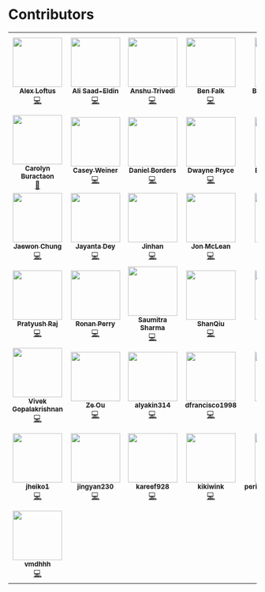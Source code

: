 # Contributors

<!-- ALL-CONTRIBUTORS-LIST:START - Do not remove or modify this section -->
<!-- prettier-ignore-start -->
<!-- markdownlint-disable -->
<table>
  <tr>
    <td align="center"><a href="https://github.com/loftusa"><img src="https://avatars.githubusercontent.com/u/12386450?v=4?s=100" width="100px;" alt=""/><br /><sub><b>Alex Loftus</b></sub></a><br /><a href="https://github.com/microsoft/graspologic/commits?author=loftusa" title="Code">💻</a></td>
    <td align="center"><a href="https://github.com/asaadeldin11"><img src="https://avatars.githubusercontent.com/u/54996865?v=4?s=100" width="100px;" alt=""/><br /><sub><b>Ali Saad-Eldin</b></sub></a><br /><a href="https://github.com/microsoft/graspologic/commits?author=asaadeldin11" title="Code">💻</a></td>
    <td align="center"><a href="https://www.linkedin.com/in/anshu-trivedi-501a7b146/"><img src="https://avatars.githubusercontent.com/u/47869948?v=4?s=100" width="100px;" alt=""/><br /><sub><b>Anshu Trivedi</b></sub></a><br /><a href="https://github.com/microsoft/graspologic/commits?author=AnshuTrivedi" title="Code">💻</a></td>
    <td align="center"><a href="https://github.com/falkben"><img src="https://avatars.githubusercontent.com/u/653031?v=4?s=100" width="100px;" alt=""/><br /><sub><b>Ben Falk</b></sub></a><br /><a href="https://github.com/microsoft/graspologic/commits?author=falkben" title="Code">💻</a></td>
    <td align="center"><a href="https://bdpedigo.github.io/"><img src="https://avatars.githubusercontent.com/u/25714207?v=4?s=100" width="100px;" alt=""/><br /><sub><b>Benjamin Pedigo</b></sub></a><br /><a href="https://github.com/microsoft/graspologic/commits?author=bdpedigo" title="Code">💻</a></td>
    <td align="center"><a href="https://github.com/bvarjavand"><img src="https://avatars.githubusercontent.com/u/8294669?v=4?s=100" width="100px;" alt=""/><br /><sub><b>Bijan Varjavand</b></sub></a><br /><a href="https://github.com/microsoft/graspologic/commits?author=bvarjavand" title="Code">💻</a></td>
    <td align="center"><a href="https://github.com/bryantower"><img src="https://avatars.githubusercontent.com/u/583566?v=4?s=100" width="100px;" alt=""/><br /><sub><b>Bryan Tower</b></sub></a><br /><a href="https://github.com/microsoft/graspologic/commits?author=bryantower" title="Code">💻</a></td>
  </tr>
  <tr>
    <td align="center"><a href="https://github.com/carolyncb"><img src="https://avatars.githubusercontent.com/u/60894394?v=4?s=100" width="100px;" alt=""/><br /><sub><b>Carolyn Buractaon</b></sub></a><br /><a href="#projectManagement-carolyncb" title="Project Management">📆</a></td>
    <td align="center"><a href="https://github.com/CaseyWeiner"><img src="https://avatars.githubusercontent.com/u/54880846?v=4?s=100" width="100px;" alt=""/><br /><sub><b>Casey Weiner</b></sub></a><br /><a href="https://github.com/microsoft/graspologic/commits?author=CaseyWeiner" title="Code">💻</a></td>
    <td align="center"><a href="https://github.com/dtborders"><img src="https://avatars.githubusercontent.com/u/32661399?v=4?s=100" width="100px;" alt=""/><br /><sub><b>Daniel Borders</b></sub></a><br /><a href="https://github.com/microsoft/graspologic/commits?author=dtborders" title="Code">💻</a></td>
    <td align="center"><a href="https://github.com/dwaynepryce"><img src="https://avatars.githubusercontent.com/u/899411?v=4?s=100" width="100px;" alt=""/><br /><sub><b>Dwayne Pryce</b></sub></a><br /><a href="https://github.com/microsoft/graspologic/commits?author=dwaynepryce" title="Code">💻</a></td>
    <td align="center"><a href="http://ericwb.me/"><img src="https://avatars.githubusercontent.com/u/8883547?v=4?s=100" width="100px;" alt=""/><br /><sub><b>Eric Bridgeford</b></sub></a><br /><a href="https://github.com/microsoft/graspologic/commits?author=ebridge2" title="Code">💻</a></td>
    <td align="center"><a href="https://github.com/PSSF23"><img src="https://avatars.githubusercontent.com/u/20309845?v=4?s=100" width="100px;" alt=""/><br /><sub><b>Haoyin Xu</b></sub></a><br /><a href="https://github.com/microsoft/graspologic/commits?author=PSSF23" title="Code">💻</a></td>
    <td align="center"><a href="https://idc9.github.io/"><img src="https://avatars.githubusercontent.com/u/906398?v=4?s=100" width="100px;" alt=""/><br /><sub><b>Iain Carmichael</b></sub></a><br /><a href="https://github.com/microsoft/graspologic/commits?author=idc9" title="Code">💻</a></td>
  </tr>
  <tr>
    <td align="center"><a href="https://twitter.com/j1chung"><img src="https://avatars.githubusercontent.com/u/5142539?v=4?s=100" width="100px;" alt=""/><br /><sub><b>Jaewon Chung</b></sub></a><br /><a href="https://github.com/microsoft/graspologic/commits?author=j1c" title="Code">💻</a></td>
    <td align="center"><a href="https://github.com/jdey4"><img src="https://avatars.githubusercontent.com/u/52499217?v=4?s=100" width="100px;" alt=""/><br /><sub><b>Jayanta Dey</b></sub></a><br /><a href="https://github.com/microsoft/graspologic/commits?author=jdey4" title="Code">💻</a></td>
    <td align="center"><a href="https://github.com/shaderein"><img src="https://avatars.githubusercontent.com/u/47577845?v=4?s=100" width="100px;" alt=""/><br /><sub><b>Jinhan</b></sub></a><br /><a href="https://github.com/microsoft/graspologic/commits?author=shaderein" title="Code">💻</a></td>
    <td align="center"><a href="https://github.com/jonmclean"><img src="https://avatars.githubusercontent.com/u/4429525?v=4?s=100" width="100px;" alt=""/><br /><sub><b>Jon McLean</b></sub></a><br /><a href="https://github.com/microsoft/graspologic/commits?author=jonmclean" title="Code">💻</a></td>
    <td align="center"><a href="https://github.com/Nyecarr"><img src="https://avatars.githubusercontent.com/u/4693255?v=4?s=100" width="100px;" alt=""/><br /><sub><b>Nick</b></sub></a><br /><a href="https://github.com/microsoft/graspologic/commits?author=Nyecarr" title="Code">💻</a></td>
    <td align="center"><a href="http://www.patrickbourke.com"><img src="https://avatars.githubusercontent.com/u/37699?v=4?s=100" width="100px;" alt=""/><br /><sub><b>Patrick Bourke</b></sub></a><br /><a href="https://github.com/microsoft/graspologic/commits?author=pbourke" title="Code">💻</a></td>
    <td align="center"><a href="https://github.com/pauladkisson"><img src="https://avatars.githubusercontent.com/u/34703136?v=4?s=100" width="100px;" alt=""/><br /><sub><b>Paul Adkisson</b></sub></a><br /><a href="https://github.com/microsoft/graspologic/commits?author=pauladkisson" title="Code">💻</a></td>
  </tr>
  <tr>
    <td align="center"><a href="https://www.linkedin.com/in/pratyush-raj-737809193/"><img src="https://avatars.githubusercontent.com/u/53184883?v=4?s=100" width="100px;" alt=""/><br /><sub><b>Pratyush Raj</b></sub></a><br /><a href="https://github.com/microsoft/graspologic/commits?author=rajpratyush" title="Code">💻</a></td>
    <td align="center"><a href="https://rflperry.github.io/"><img src="https://avatars.githubusercontent.com/u/13107341?v=4?s=100" width="100px;" alt=""/><br /><sub><b>Ronan Perry</b></sub></a><br /><a href="https://github.com/microsoft/graspologic/commits?author=rflperry" title="Code">💻</a></td>
    <td align="center"><a href="https://github.com/darkyed"><img src="https://avatars.githubusercontent.com/u/43502778?v=4?s=100" width="100px;" alt=""/><br /><sub><b>Saumitra Sharma</b></sub></a><br /><a href="https://github.com/microsoft/graspologic/commits?author=darkyed" title="Code">💻</a></td>
    <td align="center"><a href="https://github.com/SHAAAAN"><img src="https://avatars.githubusercontent.com/u/45969738?v=4?s=100" width="100px;" alt=""/><br /><sub><b>ShanQiu</b></sub></a><br /><a href="https://github.com/microsoft/graspologic/commits?author=SHAAAAN" title="Code">💻</a></td>
    <td align="center"><a href="https://github.com/shiyussy"><img src="https://avatars.githubusercontent.com/u/50231743?v=4?s=100" width="100px;" alt=""/><br /><sub><b>Shiyu Sun</b></sub></a><br /><a href="https://github.com/microsoft/graspologic/commits?author=shiyussy" title="Code">💻</a></td>
    <td align="center"><a href="https://github.com/tathey1"><img src="https://avatars.githubusercontent.com/u/18537350?v=4?s=100" width="100px;" alt=""/><br /><sub><b>Thomas Athey</b></sub></a><br /><a href="https://github.com/microsoft/graspologic/commits?author=tathey1" title="Code">💻</a></td>
    <td align="center"><a href="https://github.com/vikramc1"><img src="https://avatars.githubusercontent.com/u/7087830?v=4?s=100" width="100px;" alt=""/><br /><sub><b>Vikram Chandrashekhar</b></sub></a><br /><a href="https://github.com/microsoft/graspologic/commits?author=vikramc1" title="Code">💻</a></td>
  </tr>
  <tr>
    <td align="center"><a href="https://vivekg.dev/"><img src="https://avatars.githubusercontent.com/u/29757116?v=4?s=100" width="100px;" alt=""/><br /><sub><b>Vivek Gopalakrishnan</b></sub></a><br /><a href="https://github.com/microsoft/graspologic/commits?author=v715" title="Code">💻</a></td>
    <td align="center"><a href="https://github.com/zeou1"><img src="https://avatars.githubusercontent.com/u/38440136?v=4?s=100" width="100px;" alt=""/><br /><sub><b>Ze Ou</b></sub></a><br /><a href="https://github.com/microsoft/graspologic/commits?author=zeou1" title="Code">💻</a></td>
    <td align="center"><a href="https://github.com/alyakin314"><img src="https://avatars.githubusercontent.com/u/25692376?v=4?s=100" width="100px;" alt=""/><br /><sub><b>alyakin314</b></sub></a><br /><a href="https://github.com/microsoft/graspologic/commits?author=alyakin314" title="Code">💻</a></td>
    <td align="center"><a href="https://github.com/dfrancisco1998"><img src="https://avatars.githubusercontent.com/u/40680427?v=4?s=100" width="100px;" alt=""/><br /><sub><b>dfrancisco1998</b></sub></a><br /><a href="https://github.com/microsoft/graspologic/commits?author=dfrancisco1998" title="Code">💻</a></td>
    <td align="center"><a href="https://github.com/emasquil"><img src="https://avatars.githubusercontent.com/u/29291336?v=4?s=100" width="100px;" alt=""/><br /><sub><b>emasquil</b></sub></a><br /><a href="https://github.com/microsoft/graspologic/commits?author=emasquil" title="Code">💻</a></td>
    <td align="center"><a href="https://github.com/gkang7"><img src="https://avatars.githubusercontent.com/u/55039574?v=4?s=100" width="100px;" alt=""/><br /><sub><b>gkang7</b></sub></a><br /><a href="https://github.com/microsoft/graspologic/commits?author=gkang7" title="Code">💻</a></td>
    <td align="center"><a href="https://github.com/hhelm10"><img src="https://avatars.githubusercontent.com/u/31412718?v=4?s=100" width="100px;" alt=""/><br /><sub><b>hhelm10</b></sub></a><br /><a href="https://github.com/microsoft/graspologic/commits?author=hhelm10" title="Code">💻</a></td>
  </tr>
  <tr>
    <td align="center"><a href="https://github.com/jheiko1"><img src="https://avatars.githubusercontent.com/u/39324337?v=4?s=100" width="100px;" alt=""/><br /><sub><b>jheiko1</b></sub></a><br /><a href="https://github.com/microsoft/graspologic/commits?author=jheiko1" title="Code">💻</a></td>
    <td align="center"><a href="https://github.com/Jingyan230"><img src="https://avatars.githubusercontent.com/u/69659070?v=4?s=100" width="100px;" alt=""/><br /><sub><b>jingyan230</b></sub></a><br /><a href="https://github.com/microsoft/graspologic/commits?author=Jingyan230" title="Code">💻</a></td>
    <td align="center"><a href="https://github.com/kareef928"><img src="https://avatars.githubusercontent.com/u/51966539?v=4?s=100" width="100px;" alt=""/><br /><sub><b>kareef928</b></sub></a><br /><a href="https://github.com/microsoft/graspologic/commits?author=kareef928" title="Code">💻</a></td>
    <td align="center"><a href="https://github.com/Kikiwink"><img src="https://avatars.githubusercontent.com/u/50060770?v=4?s=100" width="100px;" alt=""/><br /><sub><b>kikiwink</b></sub></a><br /><a href="https://github.com/microsoft/graspologic/commits?author=Kikiwink" title="Code">💻</a></td>
    <td align="center"><a href="https://github.com/PerifanosPrometheus"><img src="https://avatars.githubusercontent.com/u/69210497?v=4?s=100" width="100px;" alt=""/><br /><sub><b>perifanosprometheus</b></sub></a><br /><a href="https://github.com/microsoft/graspologic/commits?author=PerifanosPrometheus" title="Code">💻</a></td>
    <td align="center"><a href="https://github.com/spencer-loggia"><img src="https://avatars.githubusercontent.com/u/36051767?v=4?s=100" width="100px;" alt=""/><br /><sub><b>spencer-loggia</b></sub></a><br /><a href="https://github.com/microsoft/graspologic/commits?author=spencer-loggia" title="Code">💻</a></td>
    <td align="center"><a href="https://github.com/tliu68"><img src="https://avatars.githubusercontent.com/u/54865879?v=4?s=100" width="100px;" alt=""/><br /><sub><b>tliu68</b></sub></a><br /><a href="https://github.com/microsoft/graspologic/commits?author=tliu68" title="Code">💻</a></td>
  </tr>
  <tr>
    <td align="center"><a href="https://github.com/vmdhhh"><img src="https://avatars.githubusercontent.com/u/58106524?v=4?s=100" width="100px;" alt=""/><br /><sub><b>vmdhhh</b></sub></a><br /><a href="https://github.com/microsoft/graspologic/commits?author=vmdhhh" title="Code">💻</a></td>
  </tr>
</table>

<!-- markdownlint-restore -->
<!-- prettier-ignore-end -->

<!-- ALL-CONTRIBUTORS-LIST:END -->

